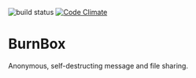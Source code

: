 ![build status](https://circleci.com/gh/thingssimple/burnbox.png?circle-token=e454cb00f9c7512311614767d958fd6979728401)
[![Code Climate](https://codeclimate.com/github/thingssimple/burnbox.png)](https://codeclimate.com/github/thingssimple/burnbox)

# BurnBox

Anonymous, self-destructing message and file sharing.
